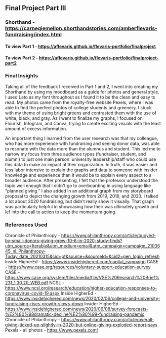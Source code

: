 ## Final Project Part III

### Shorthand - https://carnegiemellon.shorthandstories.com/amberflevaris-fundraising/index.html

#### To view Part 1 - https://aflevaris.github.io/flevaris-portfolio/finalproject
#### To view Part 2 - https://aflevaris.github.io/flevaris-portfolio/finalproject-part2


### Final Insights 
Taking all of the feedback I received in Part 1 and 2, I went into creating my Shorthand by using my moodboard as a guide for photos and general style. I used Lato as my font throughout as I found it to be the clean and easy to read. My photos came from the royalty-free website Pexels, where I was able to find the perfect photos of college students and greenery. I stuck with my theme of using bright greens and contrasted them with the use of white, black, and gray. As I went to finalize my graphs, I focused on Flourish, Infogram, and Canva, trying to create exciting visuals with the least amount of excess information.  

An important thing I learned from the user research was that my colleague, who has more experience with fundraising and seeing donor data, was able to resonate with the data more than the alumnus and student. This led me to narrow my focus from three audience types (fundraiser, student, and alumni) to just one main person: university leadership/staff who could use this data to make an impact at their organization. In truth, it was easier and less labor intensive to explain the graphs and data to someone with insider knowledge and experience than it would be to explain every aspect to a broader audience. After presenting, I felt that the professor understood the topic well enough that I didn't go to overboarding in using language like "planned giving." I also added in an additional graph from my storyboard proposal to depict the changing growth from 2019, 2019, and 2020. I talked a lot about 2020 fundraising, but didn't really show it visually. That graph was particularly helpful in showcasing how their was ultimately growth and lef into the call to action to keep the momentum going. 

### References Used 

Chronicle of Philanthropy - https://www.philanthropy.com/article/buoyed-by-small-donors-giving-grew-10-6-in-2020-study-finds?utm_source=Iterable&utm_medium=email&utm_campaign=campaign_2103645_nl_Philanthropy-Today_date_20210315&cid=pt&source=&sourceId=&cid2=gen_login_refresh
Inside HigherEd - https://www.insidehighered.com/capital_campaign
CASE - https://www.case.org/resources/voluntary-support-education-survey
CASE - https://www.case.org/system/files/media/file/VSE%20Research%20Brief%231_1.30.20_WEB.pdf
NCSL - https://www.ncsl.org/research/education/higher-education-responses-to-coronavirus-covid-19.aspx
Inside HigherEd - https://www.insidehighered.com/news/2020/02/06/college-and-university-fundraising-rises-growth-slows-down
Insider HigherEd - https://www.insidehighered.com/news/2020/06/08/survey-forecasts-%E2%80%98dramatic-decline%E2%80%99-fundraising-pandemic
Chronicle of Philanthropy - https://www.philanthropy.com/article/overall-giving-ticked-up-slightly-in-2020-but-online-giving-exploded-report-says
Pexels - all photos - https://www.pexels.com/
